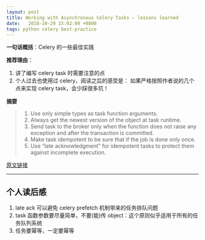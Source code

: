 ```yaml
---
layout: post
title: Working with Asynchronous Celery Tasks – lessons learned
date:   2018-10-29 15:02:00 +0800
tags: python celery best-practice
---
```


**一句话概括**：Celery 的一些最佳实践

**推荐理由**：

1. 讲了编写 celery task 时需要注意的点
2. 个人过去也使用过 celery，阅读之后的感受是：
如果严格按照作者说的几个点来实现 celery task，会少踩很多坑！

<!--more-->

**摘要**

> 1. Use only simple types as task function arguments.
> 2. Always get the newest version of the object at task runtime.
> 3. Send task to the broker only when the function does not raise any exception and after the transaction is committed.
> 4. Make task idempotent to be sure that if the job is done only once.
> 5. Use “late acknowledgment” for idempotent tasks to protect them against incomplete execution.

[原文链接](http://www.zlovezl.cn/articles/python-using-variables-well/)

---------------

## 个人读后感

1. late ack 可以避免 celery prefetch 机制带来的任务排队问题
2. task 函数参数要尽量简单，不要(能)传 object：这个原则似乎适用于所有的任务队列系统
3. 任务要幂等，一定要幂等
